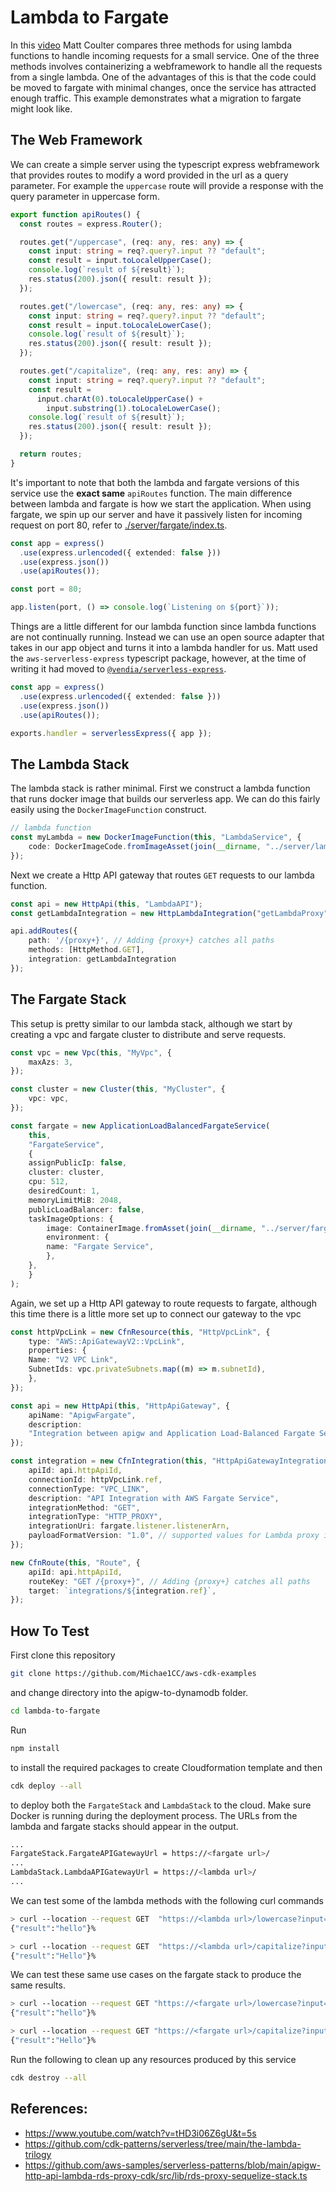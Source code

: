 # Lambda to Fargate

In this [video](https://www.youtube.com/watch?v=tHD3i06Z6gU&t=5s) Matt Coulter compares three methods for using lambda functions to handle incoming requests for a small service. One of the three methods involves containerizing a webframework to handle all the requests from a single lambda. One of the advantages of this is that the code could be moved to fargate with minimal changes, once the service has attracted enough traffic. This example demonstrates what a migration to fargate might look like.

## The Web Framework

We can create a simple server using the typescript express webframework that provides routes to modify a word provided in the url as a query parameter. For example the `uppercase` route will provide a response with the query parameter in uppercase form.

```typescript
export function apiRoutes() {
  const routes = express.Router();

  routes.get("/uppercase", (req: any, res: any) => {
    const input: string = req?.query?.input ?? "default";
    const result = input.toLocaleUpperCase();
    console.log(`result of ${result}`);
    res.status(200).json({ result: result });
  });

  routes.get("/lowercase", (req: any, res: any) => {
    const input: string = req?.query?.input ?? "default";
    const result = input.toLocaleLowerCase();
    console.log(`result of ${result}`);
    res.status(200).json({ result: result });
  });

  routes.get("/capitalize", (req: any, res: any) => {
    const input: string = req?.query?.input ?? "default";
    const result =
      input.charAt(0).toLocaleUpperCase() + 
        input.substring(1).toLocaleLowerCase();
    console.log(`result of ${result}`);
    res.status(200).json({ result: result });
  });

  return routes;
}
```

It's important to note that both the lambda and fargate versions of this service use the __exact same__ `apiRoutes` function. The main difference between lambda and fargate is how we start the application. When using fargate, we spin up our server and have it passively listen for incoming request on port 80, refer to [./server/fargate/index.ts](./server/fargate/index.ts).

```typescript
const app = express()
  .use(express.urlencoded({ extended: false }))
  .use(express.json())
  .use(apiRoutes());

const port = 80;

app.listen(port, () => console.log(`Listening on ${port}`));
```

Things are a little different for our lambda function since lambda functions are not continually running. Instead we can use an open source adapter that takes in our app object and turns it into a lambda handler for us. Matt used the `aws-serverless-express` typescript package, however, at the time of writing it had moved to [`@vendia/serverless-express`](https://github.com/vendia/serverless-express).

```typescript
const app = express()
  .use(express.urlencoded({ extended: false }))
  .use(express.json())
  .use(apiRoutes());

exports.handler = serverlessExpress({ app });
```

## The Lambda Stack

The lambda stack is rather minimal. First we construct a lambda function that runs docker image that builds our serverless app. We can do this fairly easily using the `DockerImageFunction` construct.

```typescript
// lambda function
const myLambda = new DockerImageFunction(this, "LambdaService", {
    code: DockerImageCode.fromImageAsset(join(__dirname, "../server/lambda")),
});
```

Next we create a Http API gateway that routes `GET` requests to our lambda function.

```typescript
const api = new HttpApi(this, "LambdaAPI");
const getLambdaIntegration = new HttpLambdaIntegration("getLambdaProxy", myLambda);

api.addRoutes({
    path: '/{proxy+}', // Adding {proxy+} catches all paths
    methods: [HttpMethod.GET],
    integration: getLambdaIntegration
});
```

## The Fargate Stack

This setup is pretty similar to our lambda stack, although we start by creating a vpc and fargate cluster to distribute and serve requests.

```typescript
const vpc = new Vpc(this, "MyVpc", {
    maxAzs: 3,
});

const cluster = new Cluster(this, "MyCluster", {
    vpc: vpc,
});

const fargate = new ApplicationLoadBalancedFargateService(
    this,
    "FargateService",
    {
    assignPublicIp: false,
    cluster: cluster,
    cpu: 512,
    desiredCount: 1,
    memoryLimitMiB: 2048,
    publicLoadBalancer: false,
    taskImageOptions: {
        image: ContainerImage.fromAsset(join(__dirname, "../server/fargate")),
        environment: {
        name: "Fargate Service",
        },
    },
    }
);
```

Again, we set up a Http API gateway to route requests to fargate, although this time there is a little more set up to connect our gateway to the vpc

```typescript
const httpVpcLink = new CfnResource(this, "HttpVpcLink", {
    type: "AWS::ApiGatewayV2::VpcLink",
    properties: {
    Name: "V2 VPC Link",
    SubnetIds: vpc.privateSubnets.map((m) => m.subnetId),
    },
});

const api = new HttpApi(this, "HttpApiGateway", {
    apiName: "ApigwFargate",
    description:
    "Integration between apigw and Application Load-Balanced Fargate Service",
});

const integration = new CfnIntegration(this, "HttpApiGatewayIntegration", {
    apiId: api.httpApiId,
    connectionId: httpVpcLink.ref,
    connectionType: "VPC_LINK",
    description: "API Integration with AWS Fargate Service",
    integrationMethod: "GET",
    integrationType: "HTTP_PROXY",
    integrationUri: fargate.listener.listenerArn,
    payloadFormatVersion: "1.0", // supported values for Lambda proxy integrations are 1.0 and 2.0. For all other integrations, 1.0 is the only supported value
});

new CfnRoute(this, "Route", {
    apiId: api.httpApiId,
    routeKey: "GET /{proxy+}", // Adding {proxy+} catches all paths
    target: `integrations/${integration.ref}`,
});
```

## How To Test

First clone this repository
```bash
git clone https://github.com/Michae1CC/aws-cdk-examples
```
and change directory into the apigw-to-dynamodb folder.
```bash
cd lambda-to-fargate
```
Run 
```bash
npm install
```
to install the required packages to create Cloudformation template and then
```bash
cdk deploy --all
```
to deploy both the `FargateStack` and `LambdaStack` to the cloud. Make sure Docker is running during the deployment process. The URLs from the lambda and fargate stacks should appear in the output.
```bash
...
FargateStack.FargateAPIGatewayUrl = https://<fargate url>/
...
LambdaStack.LambdaAPIGatewayUrl = https://<lambda url>/
...
```
We can test some of the lambda methods with the following curl commands
```bash
> curl --location --request GET  "https://<lambda url>/lowercase?input=heLLo"
{"result":"hello"}%

> curl --location --request GET  "https://<lambda url>/capitalize?input=hello"
{"result":"Hello"}%
```
We can test these same use cases on the fargate stack to produce the same results.
```bash
> curl --location --request GET "https://<fargate url>/lowercase?input=heLLo"
{"result":"hello"}%

> curl --location --request GET "https://<fargate url>/capitalize?input=hello"
{"result":"Hello"}%
```
Run the following to clean up any resources produced by this service
```bash
cdk destroy --all
```

## References:

- https://www.youtube.com/watch?v=tHD3i06Z6gU&t=5s
- https://github.com/cdk-patterns/serverless/tree/main/the-lambda-trilogy
- https://github.com/aws-samples/serverless-patterns/blob/main/apigw-http-api-lambda-rds-proxy-cdk/src/lib/rds-proxy-sequelize-stack.ts